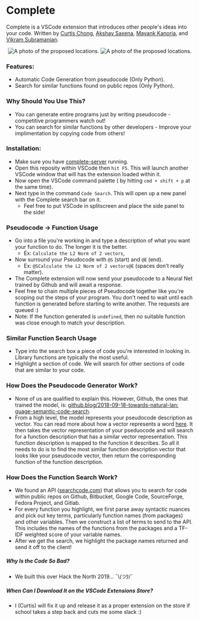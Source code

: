 # Complete
Complete is a VSCode extension that introduces other people's ideas into your code. Written by [Curtis Chong](https://github.com/curtischong), [Akshay Saxena](https://github.com/akshay2000saxena), [Mayank Kanoria](https://github.com/mkanoria), and [Vikram Subramanian](https://github.com/vikramsubramanian).

<p align="center">
  <img src="https://chongcurtis.com/file_hosting/complete_func_gen.gif" alt="A photo of the proposed locations."/>
  <img src="https://chongcurtis.com/file_hosting/complete_search.gif" alt="A photo of the proposed locations."/>
</p>

###  Features:
- Automatic Code Generation from pseudocode (Only Python).
- Search for similar functions found on public repos (Only Python).

### Why Should You Use This?
- You can generate entire programs just by writing pseudocode - competitive programmers watch out!
- You can search for similar functions by other developers - Improve your implimentation by copying code from others!

### Installation:
- Make sure you have [complete-server](https://github.com/curtischong/complete-server) running.
- Open this reposity within VSCode then `hit F5`. This will launch another VSCode window that will has the extension loaded within it.
- Now open the VSCode command palette ( by hitting `cmd + shift + p` at the same time).
- Next type in the command `Code Search`. This will open up a new panel with the Complete search bar on it.
  - Feel free to put VSCode in splitscreen and place the side panel to the side!

### Pseudocode -> Function Usage
- Go into a file you're working in and type a description of what you want your function to do. The longer it is the better.
  - Ex: `Calculate the L2 Norm of 2 vectors`,
- Now surround your Pseudocode with `@S` (start) and `@E` (end).
  - Ex: `@SCalculate the L2 Norm of 2 vectors@E` (spaces don't really matter).
- The Complete extension will now send your pseudocode to a Neural Net trained by Github and will await a response.
- Feel free to chain multiple pieces of Pseudocode together like you're scoping out the steps of your program. You don't need to wait until each function is generated before starting to write another. The requests are queued :)
- Note: If the function generated is `undefined`, then no suitable function was close enough to match your description.

### Similar Function Search Usage
- Type into the search box a piece of code you're interested in looking in. Library functions are typically the most useful.
- Highlight a section of code. We will search for other sections of code that are similar to your code.

### How Does the Pseudocode Generator Work?
- None of us are qualified to explain this. However, Github, the ones that trained the model, is: [github.blog/2018-09-18-towards-natural-lan: guage-semantic-code-search](https://github.blog/2018-09-18-towards-natural-language-semantic-code-search/).
- From a high level, the model represents your pseudocode description as vector. You can read more about how a vector represents a word [here](https://towardsdatascience.com/introduction-to-word-embedding-and-word2vec-652d0c2060fa). It then takes the vector representation of your pseduocode and will search for a function description that has a similar vector representation. This function description is mapped to the function it describes. So all it needs to do is to find the most similar function description vector that looks like your pseudocode vector, then return the corresponding function of the function description.

### How Does the Function Search Work?
- We found an API ([searchcode.com](https://searchcode.com/)) that allows you to search for code within public repos on Github, Bitbucket, Google Code, SourceForge, Fedora Project, and Gitlab.
- For every function you highlight, we first parse away syntactic nuances and pick out key terms, particularly function names (from packages) and other variables. Then we construct a list of terms to send to the API. This includes the names of the functions from the packages and a TF-IDF weighted score of your variable names.
- After we get the search, we highlight the package names returned and send it off to the client!

##### Why Is the Code So Bad?
- We built this over Hack the North 2019...  ¯\\_(ツ)_/¯

##### When Can I Download It on the VSCode Extensions Store?
- I (Curtis) will fix it up and release it as a proper extension on the store if school takes a step back and cuts me some slack :)
